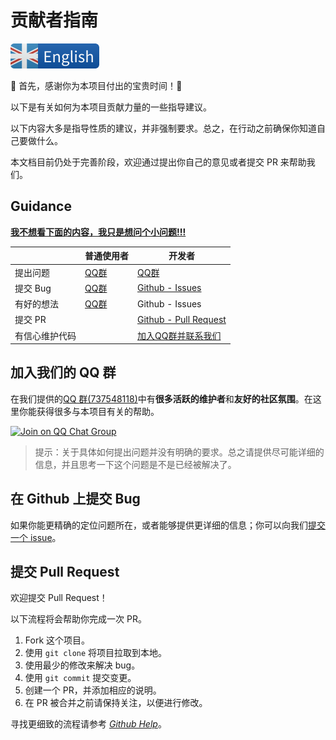 # 贡献者指南

[![English version](assets/english.svg)](./contributing.md)

:tada: 首先，感谢你为本项目付出的宝贵时间！:tada:

以下是有关如何为本项目贡献力量的一些指导建议。

以下内容大多是指导性质的建议，并非强制要求。总之，在行动之前确保你知道自己要做什么。

本文档目前仍处于完善阶段，欢迎通过提出你自己的意见或者提交 PR 来帮助我们。

## Guidance

**[我不想看下面的内容，我只是想问个小问题!!!](#加入我们的-QQ-群)**

|                | 普通使用者                      | 开发者                                          |
| ----------     | ------------------------------- | -------------------------------------------     |
| 提出问题       | [QQ群](#加入我们的-qq-群) | [QQ群](#加入我们的-qq-群)                 |
| 提交 Bug       | [QQ群](#加入我们的-qq-群) | [Github - Issues](#在-github-上提交-bug)        |
| 有好的想法     | [QQ群](#加入我们的-qq-群) | Github - Issues                 |
| 提交 PR        |                                 | [Github - Pull Request](#提交-pull-request)     |
| 有信心维护代码 |                                 | [加入QQ群并联系我们](#加入我们的-qq-群) |

## 加入我们的 QQ 群

在我们提供的[QQ 群(737548118)][QQ chat group invitation]中有**很多活跃的维护者**和**友好的社区氛围**。在这里你能获得很多与本项目有关的帮助。

[![Join on QQ Chat Group](https://img.shields.io/badge/QQ%E7%BE%A4-737548118-green)](https://jq.qq.com/?_wv=1027&k=KYDrmS5z)

> 提示：关于具体如何提出问题并没有明确的要求。总之请提供尽可能详细的信息，并且思考一下这个问题是不是已经被解决了。

## 在 Github 上提交 Bug

如果你能更精确的定位问题所在，或者能够提供更详细的信息；你可以向我们[提交一个 issue][issue reporting link]。

## 提交 Pull Request

欢迎提交 Pull Request！

以下流程将会帮助你完成一次 PR。

1. Fork 这个项目。
2. 使用 `git clone` 将项目拉取到本地。
3. 使用最少的修改来解决 bug。
4. 使用 `git commit` 提交变更。
5. 创建一个 PR，并添加相应的说明。
6. 在 PR 被合并之前请保持关注，以便进行修改。

寻找更细致的流程请参考
_[Github Help](https://help.github.com/en/github/collaborating-with-issues-and-pull-requests)_。

[QQ chat group invitation]: https://jq.qq.com/?_wv=1027&k=KYDrmS5z
[issue reporting link]: https://github.com/BITNP/BIThesis/issues/new
